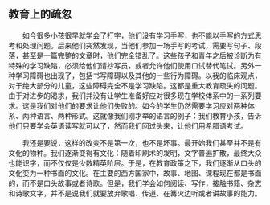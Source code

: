 ## 教育上的疏忽

&emsp;&emsp;如今很多小孩很早就学会了打字，他们没有学习手写，也不能以手写的方式思考和处理问题。后来他们突然发现，当他们参加一场手写的考试，需要写句子、段落，甚至是一篇完整的文章时，他们完全错乱了。这些孩子和青年之后被诊断为有特殊的学习缺陷，必须给他们请抄写员，或者允许他们使用口试替代笔试。另外一种学习障碍也出现了，包括书写障碍以及其他的一些行为障碍。以我的临床观点，对于绝大部分的儿童，这些障碍完全不是学习缺陷。这都是重大教育疏失的问题。由于对进步的渴求，我们并没有让学生准备好应对很多现在学校体系中的一系列要求。这是我们对他们的要求让他们失败的。如今的学生仍然需要学习应对两种体系、两种语言、两种形式。这就像我们刚才举的语言的例子：我们教育小孩，告诉他们只要学会英语读写就可以了，然而我们回过头来，让他们用希腊语考试。

&emsp;&emsp;我还是要说，这样的改变不是第一次，也不是坏事。最开始我们甚至并不是有文化的物种。我们逐渐变得有文化：随着印刷术的发明，文字普遍扩散，最终大众也能识字，而不仅仅是少数精英阶层。于是，在教育政策之下，我们逐渐从口头的文化变为一种书面的文化。在主要的西方国家中，故事、地图、课程现在都是书面的，而不是口头故事或者诗歌。但是，我们学会如何阅读、写作，接触书籍、杂志和诗歌文字，并不是说我们就要放弃歌唱、传道、在篝火边听或者讲故事的能力。